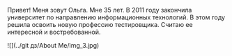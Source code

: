 Привет!
Меня зовут Ольга. Мне 35 лет. В 2011 году закончила университет по направлению информационных технологий. В этом году решила освоить новую профессию тестировщика. 
Считаю ее интересной и востребованной.

![](../git дз/About Me/img_3.jpg)
